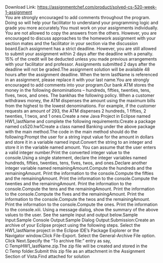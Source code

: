 Download Link: https://assignmentchef.com/product/solved-cs-520-week-1-assignment
<br>
You are strongly encouraged to add comments throughout the program. Doing so will help your facilitator to understand your programming logic and grade you more accurately.You must work on your assignments individually. You are not allowed to copy the answers from the others. However, you are encouraged to discuss approaches to the homework assignment with your section mates and the facilitator in your section via the discussion board.Each assignment has a strict deadline. However, you are still allowed to submit your assignment within 2 days after the deadline with a penalty. 15% of the credit will be deducted unless you made previous arrangements with your facilitator and professor. Assignments submitted 2 days after the deadline will not be graded.The assignment solution will be available 48 hours after the assignment deadline. When the term lastName is referenced in an assignment, please replace it with your last name.You are strongly encouraged to add comments into your program.Our bank ATM stores the money in the following denominations – hundreds, fifties, twenties, tens, fives, twos, and ones. The bankhas the following policy. When a customer withdraws money, the ATM dispenses the amount using the maximum bills from the highest to the lowest denominations. For example, if the customer requests an amount of 293, the ATM dispenses 2 hundreds, 1 fifties, 2 twenties, 1 twos, and 1 ones.Create a new Java Project in Eclipse named HW1_lastName and complete the following requirements:Create a package named cs520.hw1Create a class named Banking under the above package with the main method.The code in the main method should do the following:Prompt the user for a string input value for the amount in dollars and store it in a variable named input.Convert the string to an integer and store it in the variable named amount. You can assume that the user enters a valid integer number.Print the converted integer value to the console.Using a single statement, declare the integer variables named hundreds, fifties, twenties, tens, fives, twos, and ones.Declare another integer variable named remainingAmount.Compute the hundreds and the remainingAmount. Print the information to the console.Compute the fifties and the remainingAmount. Print the information to the console.Compute the twenties and the remainingAmount. Print the information to the console.Compute the tens and the remainingAmount. Print the information to the console.Compute the fives and the remainingAmount. Print the information to the console.Compute the twos and the remainingAmount. Print the information to the console.Compute the ones. Print the information to the console.xiii. Using a message dialog, show the summary of the above values to the user. See the sample input and output below.Sample Input:Sample Console Output:Sample Dialog Output:Submission:Create an archive of your Eclipse project using the following steps. Select the HW1_lastName project in the Eclipse IDE’s Package Explorer or the Navigator window.Click File-Export. Select the General-Archive File option. Click Next.Specify the “To archive file:” entry as say, C:TempHW1_lastName.zip.The zip file will be created and stored in the C:Temp folder.Submit this zip file as an attachment in the Assignment Section of Vista.Find attached for solution